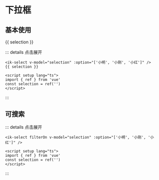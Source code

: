 # 下拉框

## 基本使用

<ik-select v-model="selection" :option="['小明', '小刚', '小红']" />
{{ selection }}

<script setup lang="ts">
  import { ref } from 'vue'
  const selection = ref('')
</script>

::: details 点击展开

```vue
<ik-select v-model="selection" :option="['小明', '小刚', '小红']" />
{{ selection }}

<script setup lang="ts">
import { ref } from 'vue'
const selection = ref('')
</script>
```

:::

## 可搜索

<ik-select filterOn v-model="selection" :option="['小明', '小刚', '小红']" />

::: details 点击展开

```vue
<ik-select filterOn v-model="selection" :option="['小明', '小刚', '小红']" />

<script setup lang="ts">
import { ref } from 'vue'
const selection = ref('')
</script>
```

:::
